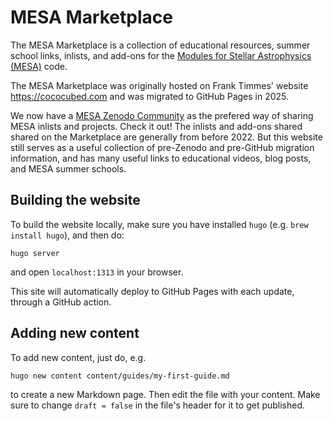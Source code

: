 # MESA Marketplace

The MESA Marketplace is a collection of
educational resources, summer school links, inlists, and add-ons for the
[Modules for Stellar Astrophysics (MESA)](https://mesastar.org) code.

The MESA Marketplace was originally hosted on Frank Timmes' website https://cococubed.com
and was migrated to GitHub Pages in 2025.

We now have a
[MESA Zenodo Community](https://zenodo.org/communities/mesa/records?q=&l=list&p=1&s=10)
as the prefered way of sharing MESA inlists and projects.
Check it out! The inlists and add-ons shared shared on the Marketplace are generally from before 2022.
But this website still serves as a useful collection of
pre-Zenodo and pre-GitHub migration information, and has many useful links to
educational videos, blog posts, and MESA summer schools.

## Building the website

To build the website locally, make sure you have installed `hugo` (e.g. `brew install hugo`),
and then do:

```console
hugo server
```

and open `localhost:1313` in your browser.

This site will automatically deploy to GitHub Pages
with each update, through a GitHub action.

## Adding new content

To add new content, just do, e.g.

```console
hugo new content content/guides/my-first-guide.md
```

to create a new Markdown page. Then edit the file with your content. Make sure to change `draft = false` in the file's header for it to get published.
